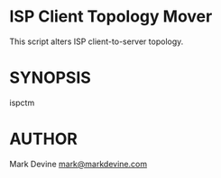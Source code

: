 ISP Client Topology Mover
=========================
This script alters ISP client-to-server topology.

SYNOPSIS
========
  ispctm

AUTHOR
======
Mark Devine <mark@markdevine.com>

